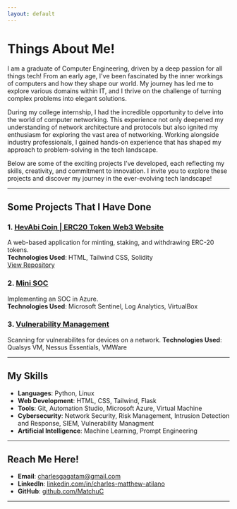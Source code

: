```yaml
---
layout: default
---
```


# Things About Me!

I am a graduate of Computer Engineering, driven by a deep passion for all things tech! From an early age, I've been fascinated by the inner workings of computers and how they shape our world. My journey has led me to explore various domains within IT, and I thrive on the challenge of turning complex problems into elegant solutions.

During my college internship, I had the incredible opportunity to delve into the world of computer networking. This experience not only deepened my understanding of network architecture and protocols but also ignited my enthusiasm for exploring the vast area of networking. Working alongside industry professionals, I gained hands-on experience that has shaped my approach to problem-solving in the tech landscape.

Below are some of the exciting projects I’ve developed, each reflecting my skills, creativity, and commitment to innovation. I invite you to explore these projects and discover my journey in the ever-evolving tech landscape!

---

## Some Projects That I Have Done

### 1. **[HevAbi Coin | ERC20 Token Web3 Website](hevAbi.md)**
A web-based application for minting, staking, and withdrawing ERC-20 tokens.  
**Technologies Used**: HTML, Tailwind CSS, Solidity  
[View Repository](https://github.com/CharlesMatthewAtilano/HevAbi)

### 2. **[Mini SOC](socAzure.md)**
Implementing an SOC in Azure.  
**Technologies Used**: Microsoft Sentinel, Log Analytics, VirtualBox  

### 3. **[Vulnerability Management](vulMan.md)**
Scanning for vulnerabilites for devices on a network.
**Technologies Used**: Qualsys VM, Nessus Essentials, VMWare


---

## My Skills

- **Languages**: Python, Linux
- **Web Development**: HTML, CSS, Tailwind, Flask
- **Tools**: Git, Automation Studio, Microsoft Azure, Virtual Machine
- **Cybersecurity**: Network Security, Risk Management, Intrusion Detection and Response, SIEM, Vulnerability Managment
- **Artificial Intelligence**: Machine Learning, Prompt Engineering 

---

## Reach Me Here!

- **Email**: [charlesgagatam@gmail.com](mailto:charlesgagatam@gmail.com) 
- **LinkedIn**: [linkedin.com/in/charles-matthew-atilano](https://linkedin.com/in/charles-matthew-atilano)
- **GitHub**: [github.com/MatchuC](https://github.com/MatchuC)

---
